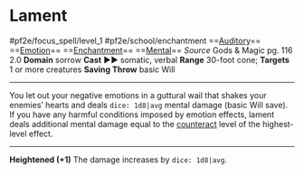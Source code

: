 # Lament
#pf2e/focus_spell/level_1 #pf2e/school/enchantment 
==[Auditory](rules/traits/auditory.md)== ==[Emotion](rules/traits/emotion.md)== ==[Enchantment](rules/traits/enchantment.md)== ==[Mental](rules/traits/mental.md)==
*Source* Gods & Magic pg. 116 2.0
**Domain** sorrow
**Cast** ►► somatic, verbal
**Range** 30-foot cone; **Targets** 1 or more creatures
**Saving Throw** basic Will

---
You let out your negative emotions in a guttural wail that shakes your enemies’ hearts and deals `dice: 1d8|avg` mental damage (basic Will save). If you have any harmful conditions imposed by emotion effects, lament deals additional mental damage equal to the [counteract](rules/Counteracting.md) level of the highest-level effect.

<hr>

**Heightened (+1)** The damage increases by `dice: 1d8|avg`.